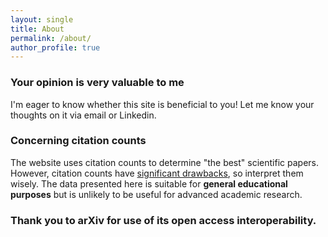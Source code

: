 ```yaml
---
layout: single
title: About
permalink: /about/
author_profile: true
---
```


### Your opinion is very valuable to me

I'm eager to know whether this site is beneficial to you! Let me know your thoughts on it via email or Linkedin.

### Concerning citation counts

The website uses citation counts to determine "the best" scientific papers. However, citation counts have [significant drawbacks](https://www.quora.com/What-are-the-drawbacks-of-citation-count), so interpret them wisely. The data presented here is suitable for **general educational purposes** but is unlikely to be useful for advanced academic research.

### Thank you to arXiv for use of its open access interoperability.
